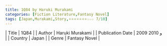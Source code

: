```yaml
---
title: 1Q84 by Haruki Murakami
categories: [Fiction Literature,Fantasy Novel]
tags: [Japan,Murakami,Story,⭐⭐⭐⭐⭐⭐⭐☆☆☆ 7/10]
---
```

        
| Title | 1Q84  |
| Author |  Haruki Murakami  |
| Publication Date | 2009 و 2010   |
| Country | Japan |
| Genre | Fantasy Novel  |
        